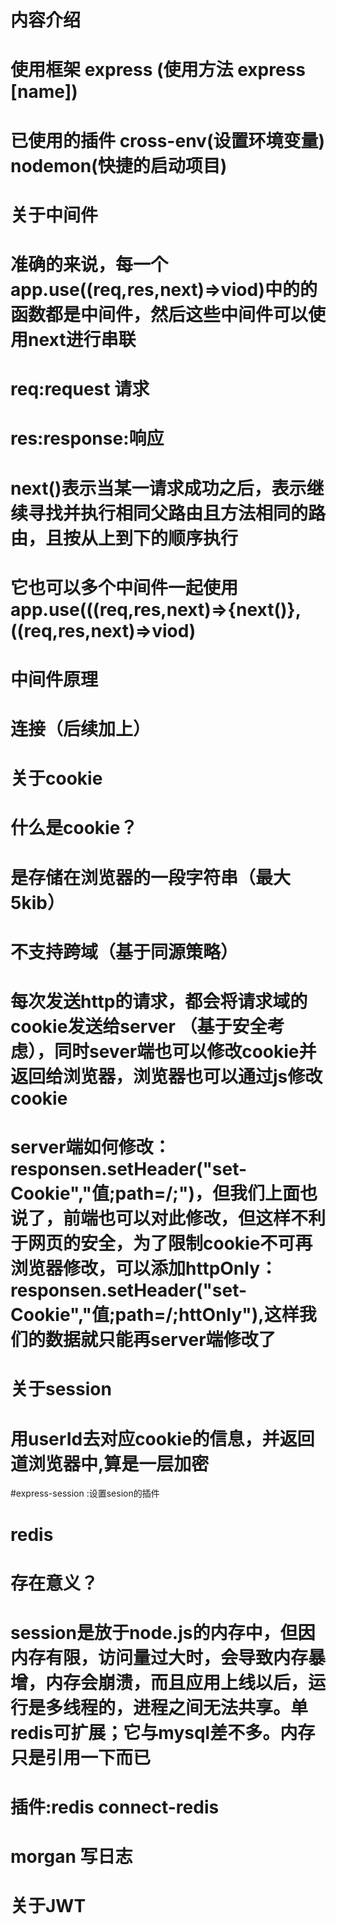 # 内容介绍
# 使用框架 express (使用方法 express [name])
# 已使用的插件 cross-env(设置环境变量) nodemon(快捷的启动项目) 

# 关于中间件
# 准确的来说，每一个app.use((req,res,next)=>viod)中的的函数都是中间件，然后这些中间件可以使用next进行串联
# req:request 请求
# res:response:响应
# next()表示当某一请求成功之后，表示继续寻找并执行相同父路由且方法相同的路由，且按从上到下的顺序执行
# 它也可以多个中间件一起使用 app.use(((req,res,next)=>{next()},((req,res,next)=>viod)

# 中间件原理
# 连接（后续加上）

# 关于cookie 
# 什么是cookie？
# 是存储在浏览器的一段字符串（最大5kib）
# 不支持跨域（基于同源策略）
# 每次发送http的请求，都会将请求域的cookie发送给server （基于安全考虑），同时sever端也可以修改cookie并返回给浏览器，浏览器也可以通过js修改cookie
# server端如何修改：responsen.setHeader("set-Cookie","值;path=/;")，但我们上面也说了，前端也可以对此修改，但这样不利于网页的安全，为了限制cookie不可再浏览器修改，可以添加httpOnly：responsen.setHeader("set-Cookie","值;path=/;httOnly"),这样我们的数据就只能再server端修改了

# 关于session
# 用userId去对应cookie的信息，并返回道浏览器中,算是一层加密

#express-session :设置sesion的插件

# redis
# 存在意义？
# session是放于node.js的内存中，但因内存有限，访问量过大时，会导致内存暴增，内存会崩溃，而且应用上线以后，运行是多线程的，进程之间无法共享。单redis可扩展；它与mysql差不多。内存只是引用一下而已
# 插件:redis connect-redis 

# morgan 写日志



# 关于JWT

